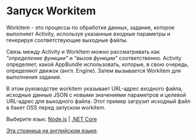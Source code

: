 # Запуск Workitem

Workitem - это процессы по обработке данных, задание, которое выполняет Activity, используя указанные входные параметры и генерируя соответствующие выходные файлы.

Связь между Activity и WorkItem можно рассматривать как *"определение функции"* и *"вызов функции"* соответственно. Activity определяет, какой AppBundle использовать, которые, в свою очередь, определяют движок (англ. Engine). Затем вызывается Workitem для выполнения задания.

В этом руководстве workitem указывает URL-адрес входного файла, исходные данные JSON с новыми значениями параметров и целевой URL-адрес для выходного файла. Этот пример загрузит исходный файл в бакет OSS перед запуском workitem.

Выберите язык: [Node.js](/ru-RU/designautomation/workitem/nodejs) | [.NET Core](/ru-RU/designautomation/workitem/netcore)

[Эта страница на английском языке](https://learnforge.autodesk.io/#/designautomation/workitem/).
